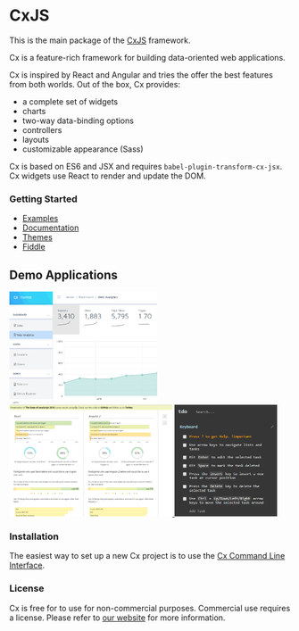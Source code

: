 # CxJS

This is the main package of the [CxJS](https://cxjs.io/) framework. 

Cx is a feature-rich framework for building data-oriented web applications.

Cx is inspired by React and Angular and tries the offer the best features from both worlds.
Out of the box, Cx provides:
- a complete set of widgets 
- charts
- two-way data-binding options
- controllers
- layouts
- customizable appearance (Sass)

Cx is based on ES6 and JSX and requires `babel-plugin-transform-cx-jsx`. 
Cx widgets use React to render and update the DOM.

### Getting Started

- [Examples](https://cxjs.io/examples)
- [Documentation](https://cxjs.io/docs)
- [Themes](https://cxjs.io/themes)
- [Fiddle](https://cxjs.io/fiddle)

## Demo Applications

<a href="https://cxjs.io/starter">
    <img src="https://raw.githubusercontent.com/codaxy/cx/master/misc/screenshots/starter/analytics.png" alt="Cx Starter Kit" height="200px" />
</a>
<a href="https://codaxy.github.io/state-of-js-2016-explorer/">
    <img src="https://raw.githubusercontent.com/codaxy/cx/master/misc/screenshots/sofjs2016/StateOfJs.png" alt="State of JS 2016 Explorer" height="200px" />
</a>
<a href="https://mstijak.github.io/tdo/">
    <img src="https://raw.githubusercontent.com/codaxy/cx/master/misc/screenshots/tdo/tdo.png" alt="Tdo" height="200px" />
</a>

### Installation

The easiest way to set up a new Cx project is to use 
the [Cx Command Line Interface](https://cxjs.io/v/master/docs/intro/command-line).

### License

Cx is free for to use for non-commercial purposes.
Commercial use requires a license.
Please refer to [our website](https://cxjs.io/pricing) for more information.